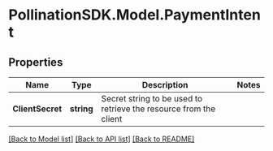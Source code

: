 
# PollinationSDK.Model.PaymentIntent

## Properties

Name | Type | Description | Notes
------------ | ------------- | ------------- | -------------
**ClientSecret** | **string** | Secret string to be used to retrieve the resource from the client | 

[[Back to Model list]](../README.md#documentation-for-models)
[[Back to API list]](../README.md#documentation-for-api-endpoints)
[[Back to README]](../README.md)


